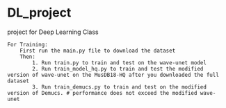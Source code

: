 # DL_project
 project for Deep Learning Class

    For Training:
        First run the main.py file to download the dataset
        Then:
            1. Run train.py to train and test on the wave-unet model
            2. Run train_model_hq.py to train and test the modified version of wave-unet on the MusDB18-HQ after you downloaded the full dataset
            3. Run train_demucs.py to train and test on the modified version of Demucs. # performance does not exceed the modified wave-unet
    

